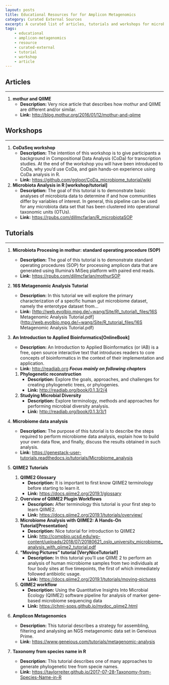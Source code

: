 ```yaml
---
layout: posts
title: Educational Resources for for Amplicon Metagenomics
category: Curated External Sources
excerpt: A curated list of articles, tutorials and workshops for microbiome data processing and analysis, and more.
tags:
    - educational
    - amplicon-metagenomics
    - resource
    - curated-external
    - tutorial
    - workshop
    - article
---
```


Articles
--------
------------------------------------------------------------------------
1.  **mothur and QIIME**
    -   **Description:** Very nice article that describes how mothur and
        QIIME are different and/or similar.
    -   **Link:** <http://blog.mothur.org/2016/01/12/mothur-and-qiime>

Workshops
---------
------------------------------------------------------------------------
1.  **CoDaSeq workshop**
    -   **Description:** The intention of this workshop is to give
        participants a background in Compositional Data Analysis (CoDa)
        for transcription studies. At the end of the workshop you will
        have been introduced to CoDa, why you’d use CoDa, and gain
        hands-on experience using CoDa analysis in R.
    -   **Link:**
        <https://github.com/ggloor/CoDa_microbiome_tutorial/wiki>
2.  **Microbiota Analysis in R \[workshop/tutorial\]**
    -   **Description:** The goal of this tutorial is to demonstrate
        basic analyses of microbiota data to determine if and how
        communities differ by variables of interest. In general, this
        pipeline can be used for any microbiota data set that has been
        clustered into operational taxonomic units (OTUs).
    -   **Link:** <https://rpubs.com/dillmcfarlan/R_microbiotaSOP>

Tutorials
---------
------------------------------------------------------------------------

1.  **Microbiota Procesing in mothur: standard operating procedure
    (SOP)**
    -   **Description:** The goal of this tutorial is to demonstrate
        standard operating procedures (SOP) for processing amplicon data
        that are generated using Illumina’s MiSeq platform with paired
        end reads.
    -   **Link:** <https://rpubs.com/dillmcfarlan/mothurSOP>
2.  **16S Metagenomic Analysis Tutorial**
    -   **Description:** In this tutorial we will explore the primary
        characterization of a specific human gut microbiome dataset,
        namely the enterotype dataset from...
    -   **Link:**
        [http://web.evolbio.mpg.de/~wang/Site/R\_tutorial\_files/16S Metagenomic Analysis Tutorial.pdf](http://web.evolbio.mpg.de/~wang/Site/R_tutorial_files/16S Metagenomic Analysis Tutorial.pdf)
3.  **An Introduction to Applied Bioinformatics\[OnlineBook\]**
    -   **Description:** An Introduction to Applied Bioinformatics (or
        IAB) is a free, open source interactive text that introduces
        readers to core concepts of bioinformatics in the context of
        their implementation and application.
    -   **Link:** <http://readiab.org>
    ***Focus mainly on following chapters***
    1.  **Phylogenetic reconstruction**
        -   **Description:** Explore the goals, approaches, and
            challenges for creating phylogenetic trees, or phylogenies.
        -   **Link:** <http://readiab.org/book/0.1.3/2/4>
    2.  **Studying Microbial Diversity**
        -   **Description:** Explore terminology, methods and approaches
            for performing microbial diversity analysis.
        -   **Link:** <http://readiab.org/book/0.1.3/3/1>
4.  **Microbiome data analysis**
    -   **Description:** The purpose of this tutorial is to describe the
        steps required to perform microbiome data analysis, explain how
        to build your own data flow, and finally, discuss the results
        obtained in such analysis.
    -   **Link:**
        <https://genestack-user-tutorials.readthedocs.io/tutorials/Microbiome_analysis>
5.  **QIIME2 Tutorials**

    1.  **QIIME2 Glossary**
        -   **Description:** It is important to first know QIIME2
            terminology before starting to learn it.
        -   **Link:** <https://docs.qiime2.org/2019.1/glossary>
    2.  **Overview of QIIME2 Plugin Workflows**
        -   **Description:** After terminology this tutorial is your
            first step to learn QIIME2.
        -   **Link:**
            <https://docs.qiime2.org/2019.1/tutorials/overview/>
    3.  **Microbiome Analysis with QIIME2: A Hands-On
        Tutorial\[Presentation\]**
        -   **Description:** Nice tutorial for introduction to QIIME2
        -   **Link:**
            <http://compbio.ucsd.edu/wp-content/uploads/2018/07/20180621_oslo_university_microbiome_analysis_with_qiime2_tutorial.pdf>
    4.  **“Moving Pictures” tutorial \[VeryNiceTutorial!\]**
        -   **Description:** In this tutorial you’ll use QIIME 2 to
            perform an analysis of human microbiome samples from two
            individuals at four body sites at five timepoints, the first
            of which immediately followed antibiotic usage.
        -   **Link:**
            <https://docs.qiime2.org/2019.1/tutorials/moving-pictures>
    5.  **QIIME2 workflow**
        -   **Description:** Using the Quantitative Insights Into
            Microbial Ecology (QIIME2) software pipeline for analysis of
            marker gene-based microbiome sequencing data
        -   **Link:** <https://chmi-sops.github.io/mydoc_qiime2.html>
6.  **Amplicon Metagenomics**
    -   **Description:** This tutorial describes a strategy for
        assembling, filtering and analysing an NGS metagenomic data set
        in Geneious Prime.
    -   **Link:**
        <https://www.geneious.com/tutorials/metagenomic-analysis>
7.  **Taxonomy from species name in R**
    -   **Description:** This tutorial describes one of many approaches
        to generate phylogenetic tree from specie names.
    -   **Link:**
        <https://taylorreiter.github.io/2017-07-28-Taxonomy-from-Species-Name-in-R>
